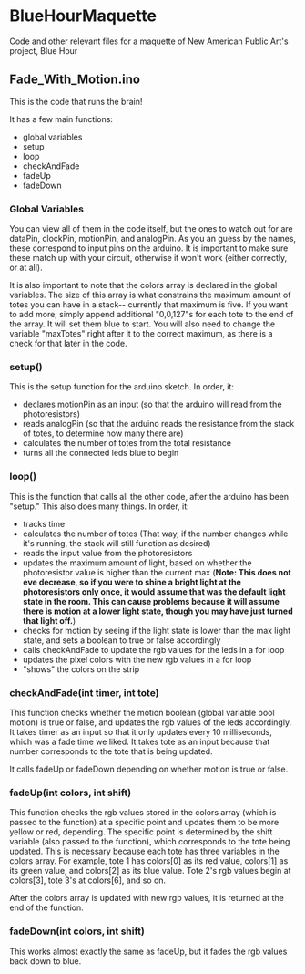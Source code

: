 # BlueHourMaquette
Code and other relevant files for a maquette of New American Public Art's project, Blue Hour

## Fade_With_Motion.ino
This is the code that runs the brain!

It has a few main functions:
* global variables
* setup
* loop
* checkAndFade
* fadeUp
* fadeDown

### Global Variables
You can view all of them in the code itself, but the ones to watch out for are dataPin, clockPin, motionPin, and analogPin. As you an guess by the names, these correspond to input pins on the arduino. It is important to make sure these match up with your circuit, otherwise it won't work (either correctly, or at all).

It is also important to note that the colors array is declared in the global variables. The size of this array is what constrains the maximum amount of totes you can have in a stack-- currently that maximum is five. If you want to add more, simply append additional "0,0,127"s for each tote to the end of the array. It will set them blue to start. You will also need to change the variable "maxTotes" right after it to the correct maximum, as there is a check for that later in the code.

### setup()
This is the setup function for the arduino sketch. In order, it:
* declares motionPin as an input (so that the arduino will read from the photoresistors)
* reads analogPin (so that the arduino reads the resistance from the stack of totes, to determine how many there are)
* calculates the number of totes from the total resistance
* turns all the connected leds blue to begin

### loop()
This is the function that calls all the other code, after the arduino has been "setup." This also does many things. In order, it:
* tracks time
* calculates the number of totes (That way, if the number changes while it's running, the stack will still function as desired)
* reads the input value from the photoresistors
* updates the maximum amount of light, based on whether the photoresistor value is higher than the current max (**Note: This does not eve decrease, so if you were to shine a bright light at the photoresistors only once, it would assume that was the default light state in the room. This can cause problems because it will assume there is motion at a lower light state, though you may have just turned that light off.**)
* checks for motion by seeing if the light state is lower than the max light state, and sets a boolean to true or false accordingly
* calls checkAndFade to update the rgb values for the leds in a for loop
* updates the pixel colors with the new rgb values in a for loop
* "shows" the colors on the strip

### checkAndFade(int timer, int tote)
This function checks whether the motion boolean (global variable bool motion) is true or false, and updates the rgb values of the leds accordingly. It takes timer as an input so that it only updates every 10 milliseconds, which was a fade time we liked. It takes tote as an input because that number corresponds to the tote that is being updated.

It calls fadeUp or fadeDown depending on whether motion is true or false.

### fadeUp(int colors, int shift)
This function checks the rgb values stored in the colors array (which is passed to the function) at a specific point and updates them to be more yellow or red, depending. The specific point is determined by the shift variable (also passed to the function), which corresponds to the tote being updated. This is necessary because each tote has three variables in the colors array. For example, tote 1 has colors[0] as its red value, colors[1] as its green value, and colors[2] as its blue value. Tote 2's rgb values begin at colors[3], tote 3's at colors[6], and so on.

After the colors array is updated with new rgb values, it is returned at the end of the function.

### fadeDown(int colors, int shift)
This works almost exactly the same as fadeUp, but it fades the rgb values back down to blue.
